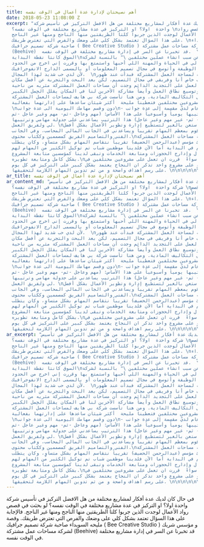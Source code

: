 ```yaml
---
title: أهم نصيحتان لإدارة عدة أعمال في الوقت نفسه
date: 2018-05-23 11:08:00 Z
excerpt: "في حال كان لديك عدة أفكار لمشاريع مختلفة من هل الافضل التركيز في تأسيس شركة
  واحدة  اولا؟ او التركيز في عدة مشاريع مختلفة في الوقت نفسه؟ \nلو بحثت في قصص رواد
  الأعمال لوجدت الذين جربوا كلتا الطريقتين منها الناجح ومنها غير الناجح. \nفالإجابة
  على هذا السؤال تعتمد بشكل كلي على وضعك والفرص التي تعترض طريقك. \nوقصة مليحه السويداء
  صاحبة شركة تصميم جرافيك ( Bee Creative Studio ) و مؤسس شريك لشركة مساحات عمل مشتركة
  (Beehive)  قد تخبرنا عن السر في إدارة مشاريع مختلفة في الوقت نفسه.  \nالشغف وحاجة
  السوق كانتا نقطة البداية\nتقول مليحة عن سبب انشاء عملين مختلفين \" بالنسبة لشركة
  التصميم فهذا مجالي في الحياة والمهنة اللي أحبها واستمتع بها وقررت إني اخرج من الحدود
  الضيقة في الوظيفة وأتوسع في مجال تصميم المعلومات أو بالمسمى الدارج الانفوجرافيك
  لأن لدي حب شديد لهذا المجال.  \nأما بالنسبة لمساحة العمل المشتركة فبدأت عند ظهور
  حاجتي لمكتب خاص أنا وفريقي في مجال التصميم، لكن بعد البحث والتجربة عن أفضل مكان
  يساعد بيئة العمل على التجديد الدائم وجدت أن مساحات العمل المشتركة مثريه من ناحية
  المعارف وتوسيع نطاق العمل وأيضاً مشاركة الأخرين لنا في المكان يقلل الحِمل الكبير
  في التكاليف المادية. ومن هنا تأسست شركة بي هايف لمساحات العمل المشتركة.\"\nأما عن
  كيفية إدارة مشروعين مختلفين فتعطينا مليحة  أكثر شيئان ساعدها على إدارتهما بفعالية:
  \nدون وقسم مهامك اليومية الى عدة جوانب\n- الإدارة بشكل عام لديّ مقسمة إلى عدة جوانب
  ويتم ترتيبها يومياً وأسبوعياً على هذا الأساس: (مهم وعاجل -ثم- مهم وغير عاجل -ثم-
  غير مهم وعاجل - ثم- غير مهم وغير عاجل) هذا الترتيب يساعدني على جدولة مهامي وترتيبها
  لي ولفريق العمل. \nاستعن بالغير لتستطيع إدارة وتطوير الأعمال بشكل أفضل  \nفي شركة
  التصميم أنا أقوم بمعظم المهام تقريباً ويساعدني في الجانب المالي المحاسب، وفي الجانب
  الفني والتصاميم الفريق كمصممين وككتاب محتوى.\nأما في شركة مساحات العمل المشتركة
  لديّ شريك مؤسس (عبدالرحمن الحضيف) تقريباً نتقاسم المهام بشكل متساوٍ، وكان يتطلب
  منا جهد عظيم في البداية أما الآن فلدينا موظفين شباب تم توكيل الكثير من المهام لهم
  من ناحية استقبال وإدارج الحجوزات ومتابعة الخدمات وتبقى لدينا كمؤسسين متابعة المشروع
  بشكل كامل ومتابعة تطويره.\nفي الختام سواءً  قررت ان تعمل على مشروعين مختلفين في
  الوقت نفسه او على مشروع واحد تذكر ان النجاح يعتمد بشكل كبير على التركيز في كل يوم
  على رسم اهداف واضحة و من ثم تدوين المهام اللازمة لتحقيقها. \n\n\n\n\n\n\n"
ar_title: أهم نصيحتان لإدارة عدة أعمال في الوقت نفسه
ar_content_md: "في حال كان لديك عدة أفكار لمشاريع مختلفة من هل الافضل التركيز في تأسيس
  شركة واحدة  اولا؟ او التركيز في عدة مشاريع مختلفة في الوقت نفسه؟ \nلو بحثت في قصص
  رواد الأعمال لوجدت الذين جربوا كلتا الطريقتين منها الناجح ومنها غير الناجح. \nفالإجابة
  على هذا السؤال تعتمد بشكل كلي على وضعك والفرص التي تعترض طريقك. \nوقصة مليحه السويداء
  صاحبة شركة تصميم جرافيك ( Bee Creative Studio ) و مؤسس شريك لشركة مساحات عمل مشتركة
  (Beehive)  قد تخبرنا عن السر في إدارة مشاريع مختلفة في الوقت نفسه.  \nالشغف وحاجة
  السوق كانتا نقطة البداية\nتقول مليحة عن سبب انشاء عملين مختلفين \" بالنسبة لشركة
  التصميم فهذا مجالي في الحياة والمهنة اللي أحبها واستمتع بها وقررت إني اخرج من الحدود
  الضيقة في الوظيفة وأتوسع في مجال تصميم المعلومات أو بالمسمى الدارج الانفوجرافيك
  لأن لدي حب شديد لهذا المجال.  \nأما بالنسبة لمساحة العمل المشتركة فبدأت عند ظهور
  حاجتي لمكتب خاص أنا وفريقي في مجال التصميم، لكن بعد البحث والتجربة عن أفضل مكان
  يساعد بيئة العمل على التجديد الدائم وجدت أن مساحات العمل المشتركة مثريه من ناحية
  المعارف وتوسيع نطاق العمل وأيضاً مشاركة الأخرين لنا في المكان يقلل الحِمل الكبير
  في التكاليف المادية. ومن هنا تأسست شركة بي هايف لمساحات العمل المشتركة.\"\nأما عن
  كيفية إدارة مشروعين مختلفين فتعطينا مليحة  أكثر شيئان ساعدها على إدارتهما بفعالية:
  \nدون وقسم مهامك اليومية الى عدة جوانب\n- الإدارة بشكل عام لديّ مقسمة إلى عدة جوانب
  ويتم ترتيبها يومياً وأسبوعياً على هذا الأساس: (مهم وعاجل -ثم- مهم وغير عاجل -ثم-
  غير مهم وعاجل - ثم- غير مهم وغير عاجل) هذا الترتيب يساعدني على جدولة مهامي وترتيبها
  لي ولفريق العمل. \nاستعن بالغير لتستطيع إدارة وتطوير الأعمال بشكل أفضل  \nفي شركة
  التصميم أنا أقوم بمعظم المهام تقريباً ويساعدني في الجانب المالي المحاسب، وفي الجانب
  الفني والتصاميم الفريق كمصممين وككتاب محتوى.\nأما في شركة مساحات العمل المشتركة
  لديّ شريك مؤسس (عبدالرحمن الحضيف) تقريباً نتقاسم المهام بشكل متساوٍ، وكان يتطلب
  منا جهد عظيم في البداية أما الآن فلدينا موظفين شباب تم توكيل الكثير من المهام لهم
  من ناحية استقبال وإدارج الحجوزات ومتابعة الخدمات وتبقى لدينا كمؤسسين متابعة المشروع
  بشكل كامل ومتابعة تطويره.\nفي الختام سواءً  قررت ان تعمل على مشروعين مختلفين في
  الوقت نفسه او على مشروع واحد تذكر ان النجاح يعتمد بشكل كبير على التركيز في كل يوم
  على رسم اهداف واضحة و من ثم تدوين المهام اللازمة لتحقيقها. \n\n\n\n\n\n\n"
ar_excerpt: "في حال كان لديك عدة أفكار لمشاريع مختلفة من هل الافضل التركيز في تأسيس
  شركة واحدة  اولا؟ او التركيز في عدة مشاريع مختلفة في الوقت نفسه؟ \nلو بحثت في قصص
  رواد الأعمال لوجدت الذين جربوا كلتا الطريقتين منها الناجح ومنها غير الناجح. \nفالإجابة
  على هذا السؤال تعتمد بشكل كلي على وضعك والفرص التي تعترض طريقك. \nوقصة مليحه السويداء
  صاحبة شركة تصميم جرافيك ( Bee Creative Studio ) و مؤسس شريك لشركة مساحات عمل مشتركة
  (Beehive)  قد تخبرنا عن السر في إدارة مشاريع مختلفة في الوقت نفسه.  \nالشغف وحاجة
  السوق كانتا نقطة البداية\nتقول مليحة عن سبب انشاء عملين مختلفين \" بالنسبة لشركة
  التصميم فهذا مجالي في الحياة والمهنة اللي أحبها واستمتع بها وقررت إني اخرج من الحدود
  الضيقة في الوظيفة وأتوسع في مجال تصميم المعلومات أو بالمسمى الدارج الانفوجرافيك
  لأن لدي حب شديد لهذا المجال.  \nأما بالنسبة لمساحة العمل المشتركة فبدأت عند ظهور
  حاجتي لمكتب خاص أنا وفريقي في مجال التصميم، لكن بعد البحث والتجربة عن أفضل مكان
  يساعد بيئة العمل على التجديد الدائم وجدت أن مساحات العمل المشتركة مثريه من ناحية
  المعارف وتوسيع نطاق العمل وأيضاً مشاركة الأخرين لنا في المكان يقلل الحِمل الكبير
  في التكاليف المادية. ومن هنا تأسست شركة بي هايف لمساحات العمل المشتركة.\"\nأما عن
  كيفية إدارة مشروعين مختلفين فتعطينا مليحة  أكثر شيئان ساعدها على إدارتهما بفعالية:
  \nدون وقسم مهامك اليومية الى عدة جوانب\n- الإدارة بشكل عام لديّ مقسمة إلى عدة جوانب
  ويتم ترتيبها يومياً وأسبوعياً على هذا الأساس: (مهم وعاجل -ثم- مهم وغير عاجل -ثم-
  غير مهم وعاجل - ثم- غير مهم وغير عاجل) هذا الترتيب يساعدني على جدولة مهامي وترتيبها
  لي ولفريق العمل. \nاستعن بالغير لتستطيع إدارة وتطوير الأعمال بشكل أفضل  \nفي شركة
  التصميم أنا أقوم بمعظم المهام تقريباً ويساعدني في الجانب المالي المحاسب، وفي الجانب
  الفني والتصاميم الفريق كمصممين وككتاب محتوى.\nأما في شركة مساحات العمل المشتركة
  لديّ شريك مؤسس (عبدالرحمن الحضيف) تقريباً نتقاسم المهام بشكل متساوٍ، وكان يتطلب
  منا جهد عظيم في البداية أما الآن فلدينا موظفين شباب تم توكيل الكثير من المهام لهم
  من ناحية استقبال وإدارج الحجوزات ومتابعة الخدمات وتبقى لدينا كمؤسسين متابعة المشروع
  بشكل كامل ومتابعة تطويره.\nفي الختام سواءً  قررت ان تعمل على مشروعين مختلفين في
  الوقت نفسه او على مشروع واحد تذكر ان النجاح يعتمد بشكل كبير على التركيز في كل يوم
  على رسم اهداف واضحة و من ثم تدوين المهام اللازمة لتحقيقها. \n\n\n\n\n\n\n"
---
```


في حال كان لديك عدة أفكار لمشاريع مختلفة من هل الافضل التركيز في تأسيس شركة واحدة  اولا؟ 
او التركيز في عدة مشاريع مختلفة في الوقت نفسه؟ 
لو بحثت في قصص رواد الأعمال لوجدت الذين جربوا كلتا الطريقتين منها الناجح ومنها غير الناجح. 
فالإجابة على هذا السؤال تعتمد بشكل كلي على وضعك والفرص التي تعترض طريقك. 
وقصة مليحه السويداء صاحبة شركة تصميم جرافيك ( Bee Creative Studio ) و مؤسس شريك لشركة مساحات عمل مشتركة (Beehive)  قد تخبرنا عن السر في إدارة مشاريع مختلفة في الوقت نفسه.  